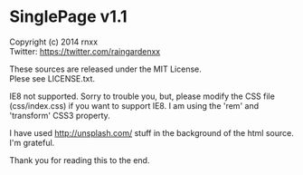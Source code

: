 SinglePage v1.1
==========
Copyright (c) 2014 rnxx  
Twitter: https://twitter.com/raingardenxx

These sources are released under the MIT License.  
Plese see LICENSE.txt.

IE8 not supported.
Sorry to trouble you, but, please modify the CSS file (css/index.css) if you want to support IE8.
I am using the 'rem' and 'transform' CSS3 property.

I have used http://unsplash.com/ stuff in the background of the html source.  
I'm grateful.

Thank you for reading this to the end.